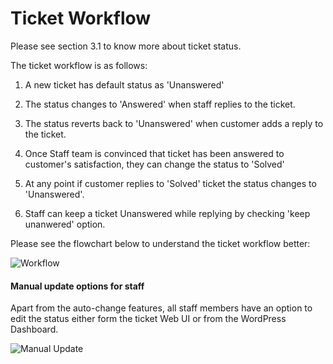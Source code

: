 # Ticket Workflow

Please see section 3.1 to know more about ticket status.

The ticket workflow is as follows:
1. A new ticket has default status as 'Unanswered'

2. The status changes to 'Answered' when staff replies to the ticket.

3. The status reverts back to 'Unanswered' when customer adds a reply to the ticket.

4. Once Staff team is convinced that ticket has been answered to customer's satisfaction, they can change the status to 'Solved'

5. At any point if customer replies to 'Solved' ticket the status changes to 'Unanswered'.

6. Staff can keep a ticket Unanswered while replying by checking 'keep unanwered' option.

Please see the flowchart below to understand the ticket workflow better:

![Workflow](https://cloud.githubusercontent.com/assets/9676513/6328106/d0e9fccc-bb89-11e4-8354-4c406f07a98f.jpg)

#### Manual update options for staff
Apart from the auto-change features, all staff members have an option to edit the status either form the ticket Web UI or from the WordPress Dashboard.

![Manual Update](https://cloud.githubusercontent.com/assets/9676513/6328362/aef5e3f8-bb8c-11e4-95d1-530590906656.png)


